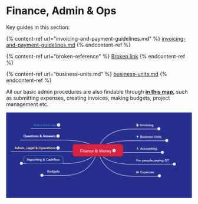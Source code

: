 # Finance, Admin & Ops

Key guides in this section:

{% content-ref url="invoicing-and-payment-guidelines.md" %}
[invoicing-and-payment-guidelines.md](invoicing-and-payment-guidelines.md)
{% endcontent-ref %}

{% content-ref url="broken-reference" %}
[Broken link](broken-reference)
{% endcontent-ref %}

{% content-ref url="business-units.md" %}
[business-units.md](business-units.md)
{% endcontent-ref %}



All our basic admin procedures are also findable through [**in this map**](https://www.mindmeister.com/1195542438?t=LYHjk2g2DM)**,** such as submitting expenses, creating invoices, making budgets, project management etc.&#x20;

![](<../../.gitbook/assets/image (12).png>)

